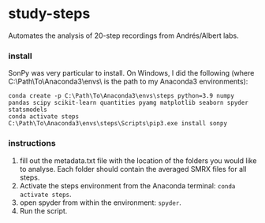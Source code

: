 # study-steps
Automates the analysis of 20-step recordings from Andrés/Albert labs.

### install
SonPy was very particular to install. On Windows, I did the following (where C:\Path\To\Anaconda3\envs\ is the path to my Anaconda3 environments):
```
conda create -p C:\Path\To\Anaconda3\envs\steps python=3.9 numpy pandas scipy scikit-learn quantities pyamg matplotlib seaborn spyder statsmodels
conda activate steps
C:\Path\To\Anaconda3\envs\steps\Scripts\pip3.exe install sonpy
```

### instructions
1. fill out the metadata.txt file with the location of the folders you would like to analyse. Each folder should contain the averaged SMRX files for all steps.
2. Activate the steps environment from the Anaconda terminal: `conda activate steps`.
3. open spyder from within the environment: `spyder`.
4. Run the script.

